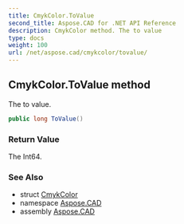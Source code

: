 ```yaml
---
title: CmykColor.ToValue
second_title: Aspose.CAD for .NET API Reference
description: CmykColor method. The to value
type: docs
weight: 100
url: /net/aspose.cad/cmykcolor/tovalue/
---
```

## CmykColor.ToValue method

The to value.

```csharp
public long ToValue()
```

### Return Value

The Int64.

### See Also

* struct [CmykColor](../)
* namespace [Aspose.CAD](../../../aspose.cad/)
* assembly [Aspose.CAD](../../../)


